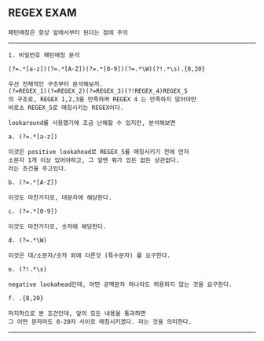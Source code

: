 <h2> REGEX EXAM </h2>

    패턴매칭은 항상 앞에서부터 된다는 점에 주의
    
---

    1. 비밀번호 패턴매칭 분석

    (?=.*[a-z])(?=.*[A-Z])(?=.*[0-9])(?=.*\W)(?!.*\s).{8,20}

    우선 전체적인 구조부터 분석해보자.
    (?=REGEX_1)(?=REGEX_2)(?=REGEX_3)(?!REGEX_4)REGEX_5
    의 구조로, REGEX 1,2,3을 만족하며 REGEX 4 는 만족하지 않아야만
    비로소 REGEX_5로 매칭시키는 REGEX이다.

    lookaround를 사용했기에 조금 난해할 수 있지만, 분석해보면

    a. (?=.*[a-z])

    이것은 positive lookahead로 REGEX_5를 매칭시키기 전에 먼저
    소문자 1개 이상 있어야하고, 그 앞엔 뭐가 있든 없든 상관없다.
    라는 조건을 주고있다.

    b. (?=.*[A-Z])

    이것도 마찬가지로, 대문자에 해당한다.

    c. (?=.*[0-9])

    이것도 마찬가지로, 숫자에 해당한다.

    d. (?=.*\W)

    이것은 대/소문자/숫자 외에 다른것 (특수문자) 를 요구한다.

    e. (?!.*\s)

    negative lookahead인데, 어떤 공백문자 하나라도 허용하지 않는 것을 요구한다.

    f. .{8,20}

    마지막으로 본 조건인데, 앞의 모든 내용을 통과하면
    그 어떤 문자라도 8-20자 사이로 매칭시키겠다. 라는 것을 의미한다.

---



    